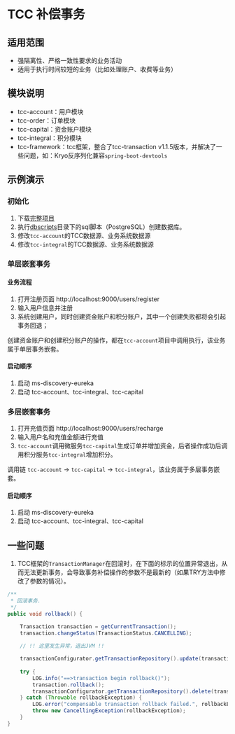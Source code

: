 # TCC 补偿事务

## 适用范围

- 强隔离性、严格一致性要求的业务活动
- 适用于执行时间较短的业务（比如处理账户、收费等业务）

## 模块说明
- tcc-account：用户模块
- tcc-order：订单模块
- tcc-capital：资金账户模块
- tcc-integral：积分模块
- tcc-framework：tcc框架，整合了tcc-transaction v1.1.5版本，并解决了一些问题，如：Kryo反序列化兼容`spring-boot-devtools`

## 示例演示

### 初始化

1. 下载[完整项目](../)
2. 执行[dbscripts](dbscripts)目录下的sql脚本（PostgreSQL）创建数据库。
3. 修改`tcc-account`的TCC数据源、业务系统数据源
4. 修改`tcc-integral`的TCC数据源、业务系统数据源

### 单层嵌套事务

#### 业务流程

1. 打开注册页面 http://localhost:9000/users/register
2. 输入用户信息并注册
3. 系统创建用户，同时创建资金账户和积分账户，其中一个创建失败都将会引起事务回退；

创建资金账户和创建积分账户的操作，都在`tcc-account`项目中调用执行，该业务属于单层事务嵌套。

#### 启动顺序

1. 启动 ms-discovery-eureka
2. 启动 tcc-account、tcc-integral、tcc-capital

### 多层嵌套事务

1. 打开充值页面 http://localhost:9000/users/recharge
2. 输入用户名和充值金额进行充值
3. `tcc-account`调用微服务`tcc-capital`生成订单并增加资金，后者操作成功后调用积分服务`tcc-integral`增加积分。

调用链 `tcc-account` -> `tcc-capital` -> `tcc-integral`，该业务属于多层事务嵌套。

#### 启动顺序

1. 启动 ms-discovery-eureka
2. 启动 tcc-account、tcc-integral、tcc-capital

## 一些问题

1. TCC框架的`TransactionManager`在回滚时，在下面的标示的位置异常退出，从而无法更新事务，会导致事务补偿操作的参数不是最新的（如果TRY方法中修改了参数的情况）。

```java
/**
 * 回滚事务.
 */
public void rollback() {

    Transaction transaction = getCurrentTransaction();
    transaction.changeStatus(TransactionStatus.CANCELLING);
    
    // !! 这里发生异常，退出JVM !!

    transactionConfigurator.getTransactionRepository().update(transaction);
    
    try {
        LOG.info("==>transaction begin rollback()");
        transaction.rollback();
        transactionConfigurator.getTransactionRepository().delete(transaction);
    } catch (Throwable rollbackException) {
        LOG.error("compensable transaction rollback failed.", rollbackException);
        throw new CancellingException(rollbackException);
    }
}
```